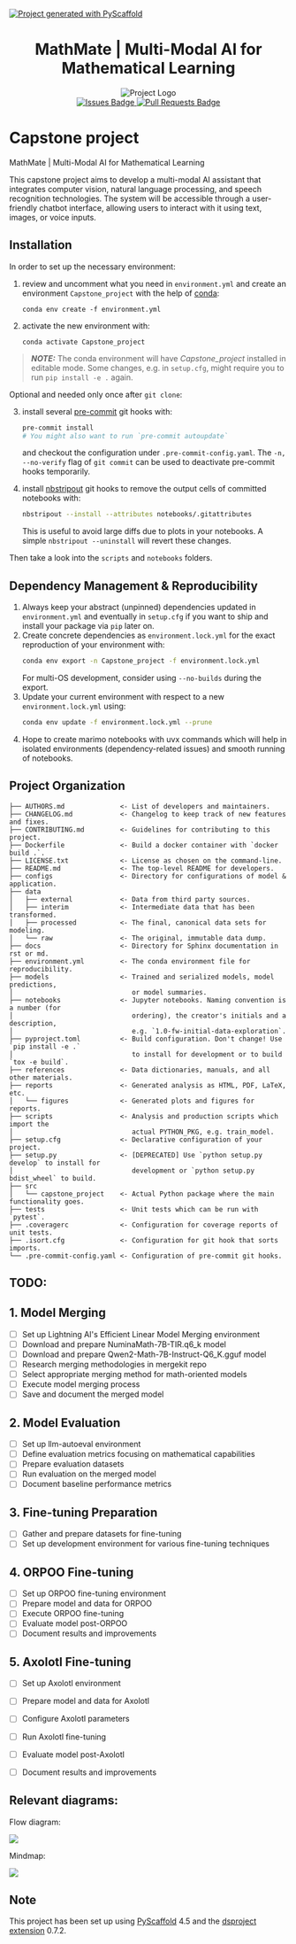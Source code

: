 [![Project generated with PyScaffold](https://img.shields.io/badge/-PyScaffold-005CA0?logo=pyscaffold)](https://pyscaffold.org/)
<!-- These are examples of badges you might also want to add to your README. Update the URLs accordingly.
[![Built Status](https://api.cirrus-ci.com/github/<USER>/Capstone_project.svg?branch=main)](https://cirrus-ci.com/github/<USER>/Capstone_project)
[![ReadTheDocs](https://readthedocs.org/projects/Capstone_project/badge/?version=latest)](https://Capstone_project.readthedocs.io/en/stable/)
[![Coveralls](https://img.shields.io/coveralls/github/<USER>/Capstone_project/main.svg)](https://coveralls.io/r/<USER>/Capstone_project)
[![PyPI-Server](https://img.shields.io/pypi/v/Capstone_project.svg)](https://pypi.org/project/Capstone_project/)
[![Conda-Forge](https://img.shields.io/conda/vn/conda-forge/Capstone_project.svg)](https://anaconda.org/conda-forge/Capstone_project)
[![Monthly Downloads](https://pepy.tech/badge/Capstone_project/month)](https://pepy.tech/project/Capstone_project)
[![Twitter](https://img.shields.io/twitter/url/http/shields.io.svg?style=social&label=Twitter)](https://twitter.com/Capstone_project)
-->


<div align="center">
  <h1>MathMate | Multi-Modal AI for Mathematical Learning</h1>
  <img src="https://github.com/user-attachments/assets/8070b8f6-bbfa-4e00-9ef1-7cddc753eb8d" alt="Project Logo">
  <br>
  <a href="https://github.com/Haleshot/Capstone_Project/issues">
    <img src="https://img.shields.io/github/issues/Haleshot/Capstone_Project" alt="Issues Badge">
  </a>
  <a href="https://github.com/Haleshot/Capstone_Project/pulls">
    <img src="https://img.shields.io/github/issues-pr/Haleshot/Capstone_Project" alt="Pull Requests Badge">
  </a>
</div>

# Capstone project

MathMate | Multi-Modal AI for Mathematical Learning

This capstone project aims to develop a multi-modal AI assistant that integrates computer vision, 
natural language processing, and speech recognition technologies. The system will be accessible 
through a user-friendly chatbot interface, allowing users to interact with it using text, images, or voice 
inputs.

## Installation

In order to set up the necessary environment:

1. review and uncomment what you need in `environment.yml` and create an environment `Capstone_project` with the help of [conda]:
   ```
   conda env create -f environment.yml
   ```
2. activate the new environment with:
   ```
   conda activate Capstone_project
   ```

> **_NOTE:_**  The conda environment will have *Capstone_project* installed in editable mode.
> Some changes, e.g. in `setup.cfg`, might require you to run `pip install -e .` again.


Optional and needed only once after `git clone`:

3. install several [pre-commit] git hooks with:
   ```bash
   pre-commit install
   # You might also want to run `pre-commit autoupdate`
   ```
   and checkout the configuration under `.pre-commit-config.yaml`.
   The `-n, --no-verify` flag of `git commit` can be used to deactivate pre-commit hooks temporarily.

4. install [nbstripout] git hooks to remove the output cells of committed notebooks with:
   ```bash
   nbstripout --install --attributes notebooks/.gitattributes
   ```
   This is useful to avoid large diffs due to plots in your notebooks.
   A simple `nbstripout --uninstall` will revert these changes.


Then take a look into the `scripts` and `notebooks` folders.

## Dependency Management & Reproducibility

1. Always keep your abstract (unpinned) dependencies updated in `environment.yml` and eventually
   in `setup.cfg` if you want to ship and install your package via `pip` later on.
2. Create concrete dependencies as `environment.lock.yml` for the exact reproduction of your
   environment with:
   ```bash
   conda env export -n Capstone_project -f environment.lock.yml
   ```
   For multi-OS development, consider using `--no-builds` during the export.
3. Update your current environment with respect to a new `environment.lock.yml` using:
   ```bash
   conda env update -f environment.lock.yml --prune
   ```
4. Hope to create marimo notebooks with uvx commands which will help in isolated environments (dependency-related issues) and smooth running of notebooks.
## Project Organization

```
├── AUTHORS.md              <- List of developers and maintainers.
├── CHANGELOG.md            <- Changelog to keep track of new features and fixes.
├── CONTRIBUTING.md         <- Guidelines for contributing to this project.
├── Dockerfile              <- Build a docker container with `docker build .`.
├── LICENSE.txt             <- License as chosen on the command-line.
├── README.md               <- The top-level README for developers.
├── configs                 <- Directory for configurations of model & application.
├── data
│   ├── external            <- Data from third party sources.
│   ├── interim             <- Intermediate data that has been transformed.
│   ├── processed           <- The final, canonical data sets for modeling.
│   └── raw                 <- The original, immutable data dump.
├── docs                    <- Directory for Sphinx documentation in rst or md.
├── environment.yml         <- The conda environment file for reproducibility.
├── models                  <- Trained and serialized models, model predictions,
│                              or model summaries.
├── notebooks               <- Jupyter notebooks. Naming convention is a number (for
│                              ordering), the creator's initials and a description,
│                              e.g. `1.0-fw-initial-data-exploration`.
├── pyproject.toml          <- Build configuration. Don't change! Use `pip install -e .`
│                              to install for development or to build `tox -e build`.
├── references              <- Data dictionaries, manuals, and all other materials.
├── reports                 <- Generated analysis as HTML, PDF, LaTeX, etc.
│   └── figures             <- Generated plots and figures for reports.
├── scripts                 <- Analysis and production scripts which import the
│                              actual PYTHON_PKG, e.g. train_model.
├── setup.cfg               <- Declarative configuration of your project.
├── setup.py                <- [DEPRECATED] Use `python setup.py develop` to install for
│                              development or `python setup.py bdist_wheel` to build.
├── src
│   └── capstone_project    <- Actual Python package where the main functionality goes.
├── tests                   <- Unit tests which can be run with `pytest`.
├── .coveragerc             <- Configuration for coverage reports of unit tests.
├── .isort.cfg              <- Configuration for git hook that sorts imports.
└── .pre-commit-config.yaml <- Configuration of pre-commit git hooks.
```

<!-- pyscaffold-notes -->

## TODO:

## 1. Model Merging
- [ ] Set up Lightning AI's Efficient Linear Model Merging environment
- [ ] Download and prepare NuminaMath-7B-TIR.q6_k model
- [ ] Download and prepare Qwen2-Math-7B-Instruct-Q6_K.gguf model
- [ ] Research merging methodologies in mergekit repo
- [ ] Select appropriate merging method for math-oriented models
- [ ] Execute model merging process
- [ ] Save and document the merged model

## 2. Model Evaluation
- [ ] Set up llm-autoeval environment
- [ ] Define evaluation metrics focusing on mathematical capabilities
- [ ] Prepare evaluation datasets
- [ ] Run evaluation on the merged model
- [ ] Document baseline performance metrics

## 3. Fine-tuning Preparation
- [ ] Gather and prepare datasets for fine-tuning
- [ ] Set up development environment for various fine-tuning techniques

## 4. ORPOO Fine-tuning
- [ ] Set up ORPOO fine-tuning environment
- [ ] Prepare model and data for ORPOO
- [ ] Execute ORPOO fine-tuning
- [ ] Evaluate model post-ORPOO
- [ ] Document results and improvements

## 5. Axolotl Fine-tuning
- [ ] Set up Axolotl environment
- [ ] Prepare model and data for Axolotl
- [ ] Configure Axolotl parameters
- [ ] Run Axolotl fine-tuning
- [ ] Evaluate model post-Axolotl
- [ ] Document results and improvements


## Relevant diagrams:

Flow diagram:

[![](https://mermaid.ink/img/pako:eNp1U12P2jAQ_CuWnzHHRwpHHioFAnf0EqCAWqmGBzdZiEtiU8fhSoH_XsekvUOoedr17MyOR_EJRzIG7OJNKl-jhCmNlv5KIPN5dKbkD4g0WmhzvkaEfER9Gpr5FC0gNQiXYn0d7lt0QL0xCacPkyLjgoVMJ6TbJ8vx_GbKpzHAPgfYEcYffFMvytpsO4AiX5r1D2QeVIyBZQyrrSGoLRfbCvOv2LUZls3ZHwaBh5YQJYL_LOCMRrR0kTENpRMLV-yRZT_R6Xw2RSMuQBfiTfvJypVc5DPNctBn9HyvRUp2RXm2guPK6vDA0oK9S2hsFYMgRF6hZQmf0Sc6A7WRKmMiAuQJlh5znt_ovdBRoXQC6t7ji1UcmtCOMTuigRSmzO3O_M118B_XxK9kArsnpEafmYhL9xUSWmRiHOhCAfoq1a5CJhaZ0rBINSeZjA1zwPbsO0-55pDfjM2oF8e8tGWm7m5xnflMBzLbK0hA5PwA7-LL17iGMzAZ8dj8p6eStcImkQxW2DVlzNRuhVfiYuaYiXZxFBF2tSqghpUstgl2NyzNTVfsYxODz9lWsezf6Z6Jb1Jmfymmxe4J_8IuceoNp9lttBu9xuNjq-d0a_iI3bZT73U6TqvVaTXabad9qeHflt-sYTD3lCq8Pin7si5_AK0qDUY?type=png)](https://mermaid.live/edit#pako:eNp1U12P2jAQ_CuWnzHHRwpHHioFAnf0EqCAWqmGBzdZiEtiU8fhSoH_XsekvUOoedr17MyOR_EJRzIG7OJNKl-jhCmNlv5KIPN5dKbkD4g0WmhzvkaEfER9Gpr5FC0gNQiXYn0d7lt0QL0xCacPkyLjgoVMJ6TbJ8vx_GbKpzHAPgfYEcYffFMvytpsO4AiX5r1D2QeVIyBZQyrrSGoLRfbCvOv2LUZls3ZHwaBh5YQJYL_LOCMRrR0kTENpRMLV-yRZT_R6Xw2RSMuQBfiTfvJypVc5DPNctBn9HyvRUp2RXm2guPK6vDA0oK9S2hsFYMgRF6hZQmf0Sc6A7WRKmMiAuQJlh5znt_ovdBRoXQC6t7ji1UcmtCOMTuigRSmzO3O_M118B_XxK9kArsnpEafmYhL9xUSWmRiHOhCAfoq1a5CJhaZ0rBINSeZjA1zwPbsO0-55pDfjM2oF8e8tGWm7m5xnflMBzLbK0hA5PwA7-LL17iGMzAZ8dj8p6eStcImkQxW2DVlzNRuhVfiYuaYiXZxFBF2tSqghpUstgl2NyzNTVfsYxODz9lWsezf6Z6Jb1Jmfymmxe4J_8IuceoNp9lttBu9xuNjq-d0a_iI3bZT73U6TqvVaTXabad9qeHflt-sYTD3lCq8Pin7si5_AK0qDUY)


Mindmap:

[![](https://mermaid.ink/img/pako:eNptU8Fu4jAQ_ZWRD6tWIpQAKSQ3KK22EpSKolZacZkmA1jEdtax0dKq_74TaIBu9xBp5s34zfOb-F2kJiORCCV1prBYaABrjLu4mKBb80cwHk8uLyscYMK9OYxoS7kpFGl3gAGGWNKhWtYQwOA-mEyvHjxTY8UW9IbB_H52asiIipJoE6C8GnH8VMWP1mzJBs9hMwpm47p5QnYl9QrmlK61_O3pxDK6HY8HdXonNTmvufXUMJ09Tk_ZLbPvMtzBjdEcluik0Z-qR-j4Iu54h73qsqBULmUK2aFaF3_6VSXpDlOaD6_okzZIz2mDPEeFnWYYtDeHc7dbzP2-WPOwvzDwzlSVGnswvvw6b25MXgLqDB5zdEtj1VGlYm9oI_8VBpWy4xC5WrvKlibKGnuhCizhBwwlD_rku_POW4IXYzdHG3zuZKBMhjmkWOCrzKWTdLbq6c0MWBMoNgwKa15zOukbZJmsLsynl9_Wc2NUYWlNupRbAjq6U57_cc9s6Ak77IVHUfVHfVn_t0Jwvvz_V4ORaAj2UKHM-CG8V90L4dakaCESDjNkK8RCf3Af8qKedjoVibOeGsIav1qLZIl5yZkveGc0kriyqI5ogfqXMao-wqlI3sUfkXSbYRx1O1Er7kdRK-xEDbETSasZddvdKO73-te9qB1H7Y-GeNsTtJpx-zoMe_241-p0ruOw2xDE5ho7Obzi_WP--AsIBS8U?type=png)](https://mermaid.live/edit#pako:eNptU8Fu4jAQ_ZWRD6tWIpQAKSQ3KK22EpSKolZacZkmA1jEdtax0dKq_74TaIBu9xBp5s34zfOb-F2kJiORCCV1prBYaABrjLu4mKBb80cwHk8uLyscYMK9OYxoS7kpFGl3gAGGWNKhWtYQwOA-mEyvHjxTY8UW9IbB_H52asiIipJoE6C8GnH8VMWP1mzJBs9hMwpm47p5QnYl9QrmlK61_O3pxDK6HY8HdXonNTmvufXUMJ09Tk_ZLbPvMtzBjdEcluik0Z-qR-j4Iu54h73qsqBULmUK2aFaF3_6VSXpDlOaD6_okzZIz2mDPEeFnWYYtDeHc7dbzP2-WPOwvzDwzlSVGnswvvw6b25MXgLqDB5zdEtj1VGlYm9oI_8VBpWy4xC5WrvKlibKGnuhCizhBwwlD_rku_POW4IXYzdHG3zuZKBMhjmkWOCrzKWTdLbq6c0MWBMoNgwKa15zOukbZJmsLsynl9_Wc2NUYWlNupRbAjq6U57_cc9s6Ak77IVHUfVHfVn_t0Jwvvz_V4ORaAj2UKHM-CG8V90L4dakaCESDjNkK8RCf3Af8qKedjoVibOeGsIav1qLZIl5yZkveGc0kriyqI5ogfqXMao-wqlI3sUfkXSbYRx1O1Er7kdRK-xEDbETSasZddvdKO73-te9qB1H7Y-GeNsTtJpx-zoMe_241-p0ruOw2xDE5ho7Obzi_WP--AsIBS8U)



## Note

This project has been set up using [PyScaffold] 4.5 and the [dsproject extension] 0.7.2.

[conda]: https://docs.conda.io/
[pre-commit]: https://pre-commit.com/
[Jupyter]: https://jupyter.org/
[nbstripout]: https://github.com/kynan/nbstripout
[Google style]: http://google.github.io/styleguide/pyguide.html#38-comments-and-docstrings
[PyScaffold]: https://pyscaffold.org/
[dsproject extension]: https://github.com/pyscaffold/pyscaffoldext-dsproject
